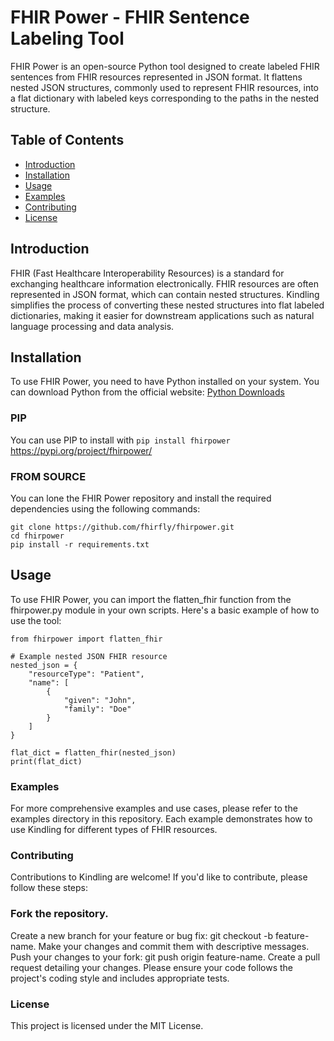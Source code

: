 
# FHIR Power - FHIR Sentence Labeling Tool

FHIR Power is an open-source Python tool designed to create labeled FHIR sentences from FHIR resources represented in JSON format. It flattens nested JSON structures, commonly used to represent FHIR resources, into a flat dictionary with labeled keys corresponding to the paths in the nested structure.

## Table of Contents

- [Introduction](#introduction)
- [Installation](#installation)
- [Usage](#usage)
- [Examples](#examples)
- [Contributing](#contributing)
- [License](#license)

## Introduction

FHIR (Fast Healthcare Interoperability Resources) is a standard for exchanging healthcare information electronically. FHIR resources are often represented in JSON format, which can contain nested structures. Kindling simplifies the process of converting these nested structures into flat labeled dictionaries, making it easier for downstream applications such as natural language processing and data analysis.

## Installation

To use FHIR Power, you need to have Python installed on your system. You can download Python from the official website: [Python Downloads](https://www.python.org/downloads/)

### PIP
You can use PIP to install with ```pip install fhirpower```
https://pypi.org/project/fhirpower/

### FROM SOURCE
You can lone the FHIR Power repository and install the required dependencies using the following commands:
```
git clone https://github.com/fhirfly/fhirpower.git
cd fhirpower
pip install -r requirements.txt
```
## Usage
To use FHIR Power, you can import the flatten_fhir function from the fhirpower.py module in your own scripts. Here's a basic example of how to use the tool:
```
from fhirpower import flatten_fhir

# Example nested JSON FHIR resource
nested_json = {
    "resourceType": "Patient",
    "name": [
        {
            "given": "John",
            "family": "Doe"
        }
    ]
}

flat_dict = flatten_fhir(nested_json)
print(flat_dict)
```

### Examples
For more comprehensive examples and use cases, please refer to the examples directory in this repository. Each example demonstrates how to use Kindling for different types of FHIR resources.

### Contributing
Contributions to Kindling are welcome! If you'd like to contribute, please follow these steps:

### Fork the repository.
Create a new branch for your feature or bug fix: git checkout -b feature-name.
Make your changes and commit them with descriptive messages.
Push your changes to your fork: git push origin feature-name.
Create a pull request detailing your changes.
Please ensure your code follows the project's coding style and includes appropriate tests.

### License
This project is licensed under the MIT License.
